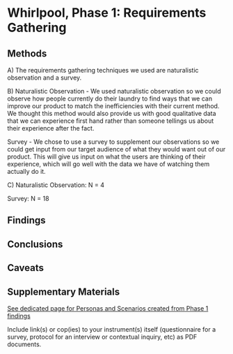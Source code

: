 # Whirlpool, Phase 1: Requirements Gathering

## Methods
A) The requirements gathering techniques we used are naturalistic observation and a survey.

B) Naturalistic Observation - We used naturalistic observation so we could observe how people currently do their laundry to find ways that we can improve our product to match the inefficiencies with their current method. We thought this method would also provide us with good qualitative data that we can experience first hand rather than someone tellings us about their experience after the fact.

Survey - We chose to use a survey to supplement our observations so we could get input from our target audience of what they would want out of our product. This will give us input on what the users are thinking of their experience, which will go well with the data we have of watching them actually do it.

C) Naturalistic Observation: N = 4

Survey: N = 18

## Findings



## Conclusions



## Caveats



## Supplementary Materials

[See dedicated page for Personas and Scenarios created from Phase 1 findings](../personas-scenarios.md)


Include link(s) or cop(ies) to your instrument(s) itself (questionnaire for a survey, protocol for an interview or contextual inquiry, etc) as PDF documents.
